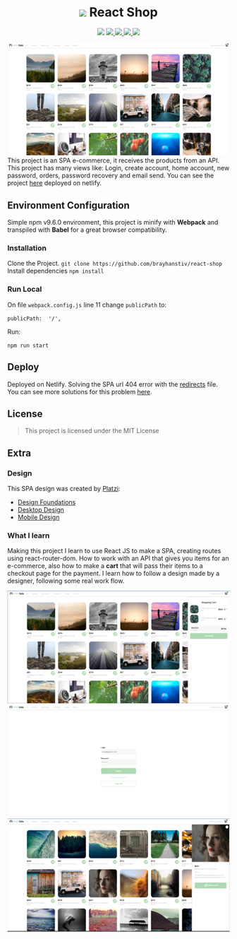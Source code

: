 <h1 align="center" id="title"> <img src="https://img.icons8.com/color/32/react-native.png"/> React Shop</h1>
<p align="center">
	<img src="https://img.shields.io/badge/Language-JavaScript-FFF719?style=flat" />
	<a href="https://reactjs.org/" target="_blank">	
		<img src="https://img.shields.io/badge/Library-React%20JS-blue?style=flat" />
	</a>
	<a href="https://www.npmjs.com/" target="_blank">	
		<img src="https://img.shields.io/badge/npm-9.6.0-d32d1d?style=flat" />
	</a>
	<a href="https://api.escuelajs.co/docs/" target="_blank">	
		<img src="https://img.shields.io/badge/API-Escuela%20JS-98ca3f?style=flat" />
	</a>
	<a href="https://webpack.js.org/" target="_blank">	
		<img src="https://img.shields.io/badge/Bundler-Webpack-8ACEF2?style=flat" />
	</a>
</p>



![Shop main page](https://github.com/brayhanstiv/react-shop/blob/main/src/assets/scrrenshots/Captura%20de%20pantalla%202023-05-05%20224431.png)
This project is an SPA e-commerce, it receives the products from an API. This project has many views like: Login, create account, home account, new password, orders, password recovery and email send. You can see the project [here](https://eclectic-sprite-d9692e.netlify.app) deployed on netlify.
## Environment Configuration
Simple npm v9.6.0 environment, this project is minify with **Webpack** and transpiled with **Babel** for a great browser compatibility. 
### Installation
 Clone the Project.
 `git clone https://github.com/brayhanstiv/react-shop`
 Install dependencies
 `npm install`

### Run Local
On file `webpack.config.js` line 11 change `publicPath` to:

    publicPath:  '/',

Run:

    npm run start

## Deploy
Deployed on Netlify. Solving the SPA url 404 error with the [redirects](https://docs.netlify.com/routing/redirects/) file.
You can see more solutions for this problem [here](https://create-react-app.dev/docs/deployment/#github-pages).

## License

> This project is licensed under the MIT License
## Extra
### Design
This SPA design was created by [Platzi](https://platzi.com/):
- [Design Foundations](https://scene.zeplin.io/project/60afeeed20af1378ed046538)
- [Desktop Design](https://www.figma.com/proto/bcEVujIzJj5PNIWwF9pP2w/Platzi_YardSale?node-id=0%3A999&amp%3Bscaling=scale-down&amp%3Bpage-id=0%3A998&amp%3Bstarting-point-node-id=5%3A2808)
- [Mobile Design](https://www.figma.com/proto/bcEVujIzJj5PNIWwF9pP2w/Platzi_YardSale?node-id=0%3A684&amp;scaling=scale-down&amp;page-id=0%3A1&amp;starting-point-node-id=0%3A719)
### What I learn
Making this project I learn to use React JS to make a SPA, creating routes using react-router-dom. How to work with an API that gives you items for an e-commerce, also how to make a **cart** that will pass their items to a checkout page for the payment.
I learn how to follow a design made by a designer, following some real work flow.

![alt text](https://github.com/brayhanstiv/react-shop/blob/main/src/assets/scrrenshots/Captura%20de%20pantalla%202023-05-05%20224540.png)
![alt text](https://github.com/brayhanstiv/react-shop/blob/main/src/assets/scrrenshots/Captura%20de%20pantalla%202023-05-05%20224700.png)
![alt text](https://github.com/brayhanstiv/react-shop/blob/main/src/assets/scrrenshots/Captura%20de%20pantalla%202023-05-05%20224731.png)

